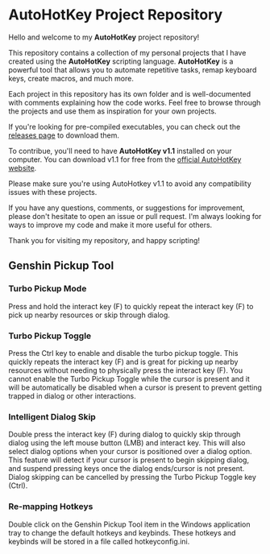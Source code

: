 # AutoHotKey Project Repository

Hello and welcome to my **AutoHotKey** project repository!

This repository contains a collection of my personal projects that I have created using the **AutoHotKey** scripting language. **AutoHotKey** is a powerful tool that allows you to automate repetitive tasks, remap keyboard keys, create macros, and much more.

Each project in this repository has its own folder and is well-documented with comments explaining how the code works. Feel free to browse through the projects and use them as inspiration for your own projects.

If you're looking for pre-compiled executables, you can check out the [releases page](https://github.com/lynnhanananer/AHK/releases/) to download them.

To contribue, you'll need to have **AutoHotKey v1.1** installed on your computer. You can download v1.1 for free from the [official AutoHotKey website](https://www.autohotkey.com/download/).

Please make sure you're using AutoHotkey v1.1 to avoid any compatibility issues with these projects.

If you have any questions, comments, or suggestions for improvement, please don't hesitate to open an issue or pull request. I'm always looking for ways to improve my code and make it more useful for others.

Thank you for visiting my repository, and happy scripting!

## Genshin Pickup Tool

### Turbo Pickup Mode
Press and hold the interact key (F) to quickly repeat the interact key (F) to pick up nearby resources or skip through dialog.

### Turbo Pickup Toggle
Press the Ctrl key to enable and disable the turbo pickup toggle. This quickly repeats the interact key (F) and is great for picking up nearby resources without needing to physically press the interact key (F). You cannot enable the Turbo Pickup Toggle while the cursor is present and it will be automatically be disabled when a cursor is present to prevent getting trapped in dialog or other interactions.

### Intelligent Dialog Skip
Double press the interact key (F) during dialog to quickly skip through dialog using the left mouse button (LMB) and interact key. This will also select dialog options when your cursor is positioned over a dialog option. This feature will detect if your cursor is present to begin skipping dialog, and suspend pressing keys once the dialog ends/cursor is not present.
Dialog skipping can be cancelled by pressing the Turbo Pickup Toggle key (Ctrl).

### Re-mapping Hotkeys
Double click on the Genshin Pickup Tool item in the Windows application tray to change the default hotkeys and keybinds. These hotkeys and keybinds will be stored in a file called hotkeyconfig.ini.
